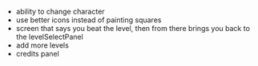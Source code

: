 - ability to change character
- use better icons instead of painting squares
- screen that says you beat the level, then from there brings you back to the levelSelectPanel
- add more levels
- credits panel
